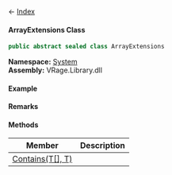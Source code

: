 ← [Index](Api-Index)

#### ArrayExtensions Class

```csharp
public abstract sealed class ArrayExtensions
```

**Namespace:** [System](System)  
**Assembly:** VRage.Library.dll

#### Example

#### Remarks

#### Methods

|Member|Description|
|---|---|
|[Contains(T[], T)](System.ArrayExtensions.Contains)||

